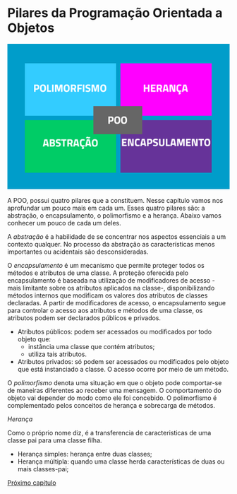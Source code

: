 # Pilares da Programação Orientada a Objetos

![pilares da POO](img/poss-1200x1200.png)

A POO, possui quatro pilares que a constituem. Nesse capítulo vamos nos aprofundar um pouco mais em cada um. Esses quatro pilares são: a abstração, o encapsulamento, o polimorfismo e a herança. Abaixo vamos conhecer um pouco de cada um deles.

A *abstração* é a habilidade de se concentrar nos aspectos essenciais a um contexto qualquer. No processo da abstração as características menos importantes ou acidentais são desconsideradas.

O *encapsulamento* é um mecanismo que permite proteger todos os métodos e atributos de uma classe. A proteção oferecida pelo encapsulamento é baseada na utilização de modificadores de acesso - mais limitante sobre os atributos aplicados na classe-, disponibilizando métodos internos que modificam os valores dos atributos de classes declaradas.
A partir de modificadores de acesso, o encapsulamento segue para controlar o acesso aos atributos e métodos de uma classe, os atributos podem ser declarados públicos e privados.

- Atributos públicos: podem ser acessados ou modificados por todo objeto que:
    - instância uma classe que contém atributos;
    - utiliza tais atributos.
- Atributos privados: só podem ser acessados ou modificados pelo objeto que está instanciado a classe. O acesso ocorre por meio de um método.


O *polimorfismo* denota uma situação em que o objeto pode comportar-se de maneiras diferentes ao receber uma mensagem. O comportamento do objeto vai depender do modo como ele foi concebido. O polimorfismo é complementado pelos conceitos de herança e sobrecarga de métodos.

*Herança*

Como o próprio nome diz, é a transferencia de caracteristicas de uma classe pai para uma classe filha.

- Herança simples: herança entre duas classes;
- Herança múltipla: quando uma classe herda características de duas ou mais classes-pai;

[Próximo capítulo](https://github.com/jeimoal/POO4Noobs/blob/main/3-Pilares-POO/2-Abstracao.md)
